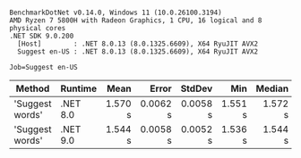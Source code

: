 ```

BenchmarkDotNet v0.14.0, Windows 11 (10.0.26100.3194)
AMD Ryzen 7 5800H with Radeon Graphics, 1 CPU, 16 logical and 8 physical cores
.NET SDK 9.0.200
  [Host]        : .NET 8.0.13 (8.0.1325.6609), X64 RyuJIT AVX2
  Suggest en-US : .NET 8.0.13 (8.0.1325.6609), X64 RyuJIT AVX2

Job=Suggest en-US  

```
| Method          | Runtime  | Mean    | Error    | StdDev   | Min     | Median  | Ratio |
|---------------- |--------- |--------:|---------:|---------:|--------:|--------:|------:|
| &#39;Suggest words&#39; | .NET 8.0 | 1.570 s | 0.0062 s | 0.0058 s | 1.551 s | 1.572 s |  1.00 |
| &#39;Suggest words&#39; | .NET 9.0 | 1.544 s | 0.0058 s | 0.0052 s | 1.536 s | 1.544 s |  0.98 |
